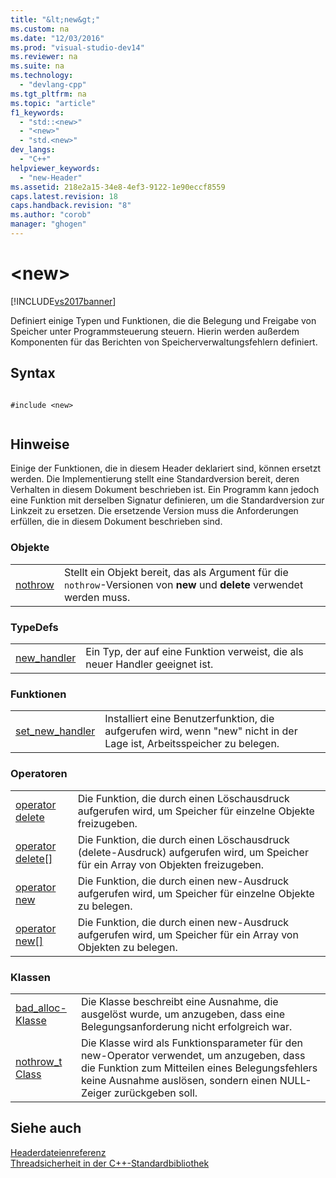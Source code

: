 ```yaml
---
title: "&lt;new&gt;"
ms.custom: na
ms.date: "12/03/2016"
ms.prod: "visual-studio-dev14"
ms.reviewer: na
ms.suite: na
ms.technology: 
  - "devlang-cpp"
ms.tgt_pltfrm: na
ms.topic: "article"
f1_keywords: 
  - "std::<new>"
  - "<new>"
  - "std.<new>"
dev_langs: 
  - "C++"
helpviewer_keywords: 
  - "new-Header"
ms.assetid: 218e2a15-34e8-4ef3-9122-1e90eccf8559
caps.latest.revision: 18
caps.handback.revision: "8"
ms.author: "corob"
manager: "ghogen"
---
```

# &lt;new&gt;
[!INCLUDE[vs2017banner](../assembler/inline/includes/vs2017banner.md)]

Definiert einige Typen und Funktionen, die die Belegung und Freigabe von Speicher unter Programmsteuerung steuern.  Hierin werden außerdem Komponenten für das Berichten von Speicherverwaltungsfehlern definiert.  
  
## Syntax  
  
```  
  
#include <new>  
  
```  
  
## Hinweise  
 Einige der Funktionen, die in diesem Header deklariert sind, können ersetzt werden.  Die Implementierung stellt eine Standardversion bereit, deren Verhalten in diesem Dokument beschrieben ist.  Ein Programm kann jedoch eine Funktion mit derselben Signatur definieren, um die Standardversion zur Linkzeit zu ersetzen.  Die ersetzende Version muss die Anforderungen erfüllen, die in diesem Dokument beschrieben sind.  
  
### Objekte  
  
|||  
|-|-|  
|[nothrow](../Topic/nothrow%20\(%3Cnew%3E\).md)|Stellt ein Objekt bereit, das als Argument für die `nothrow`\-Versionen von **new** und **delete** verwendet werden muss.|  
  
### TypeDefs  
  
|||  
|-|-|  
|[new\_handler](../Topic/new_handler.md)|Ein Typ, der auf eine Funktion verweist, die als neuer Handler geeignet ist.|  
  
### Funktionen  
  
|||  
|-|-|  
|[set\_new\_handler](../Topic/set_new_handler.md)|Installiert eine Benutzerfunktion, die aufgerufen wird, wenn "new" nicht in der Lage ist, Arbeitsspeicher zu belegen.|  
  
### Operatoren  
  
|||  
|-|-|  
|[operator delete](../Topic/operator%20delete%20\(%3Cnew%3E\).md)|Die Funktion, die durch einen Löschausdruck aufgerufen wird, um Speicher für einzelne Objekte freizugeben.|  
|[operator delete&#91;&#93;](../Topic/operator%20delete\(%3Cnew%3E\).md)|Die Funktion, die durch einen Löschausdruck \(delete\-Ausdruck\) aufgerufen wird, um Speicher für ein Array von Objekten freizugeben.|  
|[operator new](../Topic/operator%20new%20\(%3Cnew%3E\).md)|Die Funktion, die durch einen new\-Ausdruck aufgerufen wird, um Speicher für einzelne Objekte zu belegen.|  
|[operator new&#91;&#93;](../Topic/operator%20new\(%3Cnew%3E\).md)|Die Funktion, die durch einen new\-Ausdruck aufgerufen wird, um Speicher für ein Array von Objekten zu belegen.|  
  
### Klassen  
  
|||  
|-|-|  
|[bad\_alloc\-Klasse](../standard-library/bad-alloc-class.md)|Die Klasse beschreibt eine Ausnahme, die ausgelöst wurde, um anzugeben, dass eine Belegungsanforderung nicht erfolgreich war.|  
|[nothrow\_t Class](../standard-library/nothrow-t-structure.md)|Die Klasse wird als Funktionsparameter für den new\-Operator verwendet, um anzugeben, dass die Funktion zum Mitteilen eines Belegungsfehlers keine Ausnahme auslösen, sondern einen NULL\-Zeiger zurückgeben soll.|  
  
## Siehe auch  
 [Headerdateienreferenz](../standard-library/cpp-standard-library-header-files.md)   
 [Threadsicherheit in der C\+\+\-Standardbibliothek](../standard-library/thread-safety-in-the-cpp-standard-library.md)